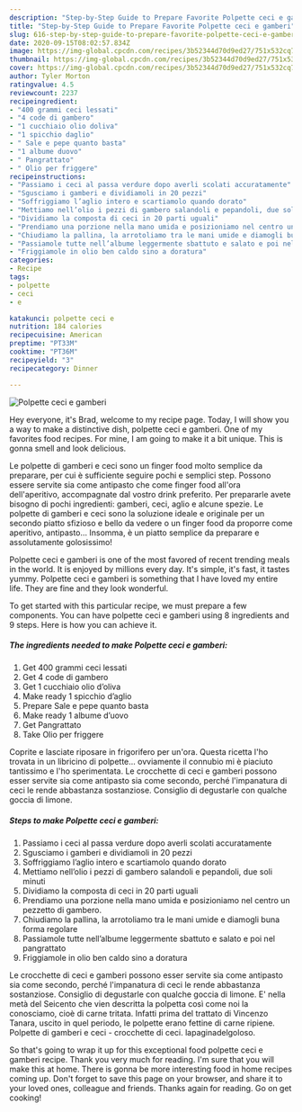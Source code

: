 ```yaml
---
description: "Step-by-Step Guide to Prepare Favorite Polpette ceci e gamberi"
title: "Step-by-Step Guide to Prepare Favorite Polpette ceci e gamberi"
slug: 616-step-by-step-guide-to-prepare-favorite-polpette-ceci-e-gamberi
date: 2020-09-15T08:02:57.834Z
image: https://img-global.cpcdn.com/recipes/3b52344d70d9ed27/751x532cq70/polpette-ceci-e-gamberi-recipe-main-photo.jpg
thumbnail: https://img-global.cpcdn.com/recipes/3b52344d70d9ed27/751x532cq70/polpette-ceci-e-gamberi-recipe-main-photo.jpg
cover: https://img-global.cpcdn.com/recipes/3b52344d70d9ed27/751x532cq70/polpette-ceci-e-gamberi-recipe-main-photo.jpg
author: Tyler Morton
ratingvalue: 4.5
reviewcount: 2237
recipeingredient:
- "400 grammi ceci lessati"
- "4 code di gambero"
- "1 cucchiaio olio doliva"
- "1 spicchio daglio"
- " Sale e pepe quanto basta"
- "1 albume duovo"
- " Pangrattato"
- " Olio per friggere"
recipeinstructions:
- "Passiamo i ceci al passa verdure dopo averli scolati accuratamente"
- "Sgusciamo i gamberi e dividiamoli in 20 pezzi"
- "Soffriggiamo l’aglio intero e scartiamolo quando dorato"
- "Mettiamo nell’olio i pezzi di gambero salandoli e pepandoli, due soli minuti"
- "Dividiamo la composta di ceci in 20 parti uguali"
- "Prendiamo una porzione nella mano umida e posizioniamo nel centro un pezzetto di gambero."
- "Chiudiamo la pallina, la arrotoliamo tra le mani umide e diamogli buna forma regolare"
- "Passiamole tutte nell’albume leggermente sbattuto e salato e poi nel pangrattato"
- "Friggiamole in olio ben caldo sino a doratura"
categories:
- Recipe
tags:
- polpette
- ceci
- e

katakunci: polpette ceci e 
nutrition: 184 calories
recipecuisine: American
preptime: "PT33M"
cooktime: "PT36M"
recipeyield: "3"
recipecategory: Dinner

---
```



![Polpette ceci e gamberi](https://img-global.cpcdn.com/recipes/3b52344d70d9ed27/751x532cq70/polpette-ceci-e-gamberi-recipe-main-photo.jpg)

Hey everyone, it's Brad, welcome to my recipe page. Today, I will show you a way to make a distinctive dish, polpette ceci e gamberi. One of my favorites food recipes. For mine, I am going to make it a bit unique. This is gonna smell and look delicious.

Le polpette di gamberi e ceci sono un finger food molto semplice da preparare, per cui è sufficiente seguire pochi e semplici step. Possono essere servite sia come antipasto che come finger food all&#39;ora dell&#39;aperitivo, accompagnate dal vostro drink preferito. Per prepararle avete bisogno di pochi ingredienti: gamberi, ceci, aglio e alcune spezie. Le polpette di gamberi e ceci sono la soluzione ideale e originale per un secondo piatto sfizioso e bello da vedere o un finger food da proporre come aperitivo, antipasto… Insomma, è un piatto semplice da preparare e assolutamente golosissimo!

Polpette ceci e gamberi is one of the most favored of recent trending meals in the world. It is enjoyed by millions every day. It's simple, it's fast, it tastes yummy. Polpette ceci e gamberi is something that I have loved my entire life. They are fine and they look wonderful.


To get started with this particular recipe, we must prepare a few components. You can have polpette ceci e gamberi using 8 ingredients and 9 steps. Here is how you can achieve it.

<!--inarticleads1-->

##### The ingredients needed to make Polpette ceci e gamberi:

1. Get 400 grammi ceci lessati
1. Get 4 code di gambero
1. Get 1 cucchiaio olio d’oliva
1. Make ready 1 spicchio d’aglio
1. Prepare  Sale e pepe quanto basta
1. Make ready 1 albume d’uovo
1. Get  Pangrattato
1. Take  Olio per friggere


Coprite e lasciate riposare in frigorifero per un&#39;ora. Questa ricetta l&#39;ho trovata in un libricino di polpette… ovviamente il connubio mi è piaciuto tantissimo e l&#39;ho sperimentata. Le crocchette di ceci e gamberi possono esser servite sia come antipasto sia come secondo, perché l&#39;impanatura di ceci le rende abbastanza sostanziose. Consiglio di degustarle con qualche goccia di limone. 

<!--inarticleads2-->

##### Steps to make Polpette ceci e gamberi:

1. Passiamo i ceci al passa verdure dopo averli scolati accuratamente
1. Sgusciamo i gamberi e dividiamoli in 20 pezzi
1. Soffriggiamo l’aglio intero e scartiamolo quando dorato
1. Mettiamo nell’olio i pezzi di gambero salandoli e pepandoli, due soli minuti
1. Dividiamo la composta di ceci in 20 parti uguali
1. Prendiamo una porzione nella mano umida e posizioniamo nel centro un pezzetto di gambero.
1. Chiudiamo la pallina, la arrotoliamo tra le mani umide e diamogli buna forma regolare
1. Passiamole tutte nell’albume leggermente sbattuto e salato e poi nel pangrattato
1. Friggiamole in olio ben caldo sino a doratura


Le crocchette di ceci e gamberi possono esser servite sia come antipasto sia come secondo, perché l&#39;impanatura di ceci le rende abbastanza sostanziose. Consiglio di degustarle con qualche goccia di limone. E&#39; nella metà del Seicento che vien descritta la polpetta così come noi la conosciamo, cioè di carne tritata. Infatti prima del trattato di Vincenzo Tanara, uscito in quel periodo, le polpette erano fettine di carne ripiene. Polpette di gamberi e ceci - crocchette di ceci. lapaginadelgoloso. 

So that's going to wrap it up for this exceptional food polpette ceci e gamberi recipe. Thank you very much for reading. I'm sure that you will make this at home. There is gonna be more interesting food in home recipes coming up. Don't forget to save this page on your browser, and share it to your loved ones, colleague and friends. Thanks again for reading. Go on get cooking!
